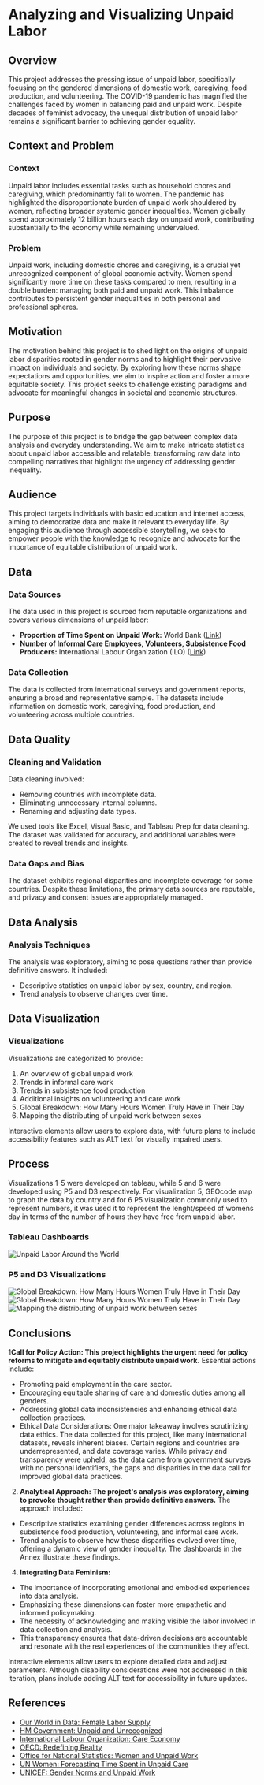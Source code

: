 # Analyzing and Visualizing Unpaid Labor

## Overview

This project addresses the pressing issue of unpaid labor, specifically focusing on the gendered dimensions of domestic work, caregiving, food production, and volunteering. The COVID-19 pandemic has magnified the challenges faced by women in balancing paid and unpaid work. Despite decades of feminist advocacy, the unequal distribution of unpaid labor remains a significant barrier to achieving gender equality.

## Context and Problem

### Context

Unpaid labor includes essential tasks such as household chores and caregiving, which predominantly fall to women. The pandemic has highlighted the disproportionate burden of unpaid work shouldered by women, reflecting broader systemic gender inequalities. Women globally spend approximately 12 billion hours each day on unpaid work, contributing substantially to the economy while remaining undervalued.

### Problem

Unpaid work, including domestic chores and caregiving, is a crucial yet unrecognized component of global economic activity. Women spend significantly more time on these tasks compared to men, resulting in a double burden: managing both paid and unpaid work. This imbalance contributes to persistent gender inequalities in both personal and professional spheres.

## Motivation

The motivation behind this project is to shed light on the origins of unpaid labor disparities rooted in gender norms and to highlight their pervasive impact on individuals and society. By exploring how these norms shape expectations and opportunities, we aim to inspire action and foster a more equitable society. This project seeks to challenge existing paradigms and advocate for meaningful changes in societal and economic structures.

## Purpose

The purpose of this project is to bridge the gap between complex data analysis and everyday understanding. We aim to make intricate statistics about unpaid labor accessible and relatable, transforming raw data into compelling narratives that highlight the urgency of addressing gender inequality.

## Audience

This project targets individuals with basic education and internet access, aiming to democratize data and make it relevant to everyday life. By engaging this audience through accessible storytelling, we seek to empower people with the knowledge to recognize and advocate for the importance of equitable distribution of unpaid work.

## Data

### Data Sources

The data used in this project is sourced from reputable organizations and covers various dimensions of unpaid labor:
- **Proportion of Time Spent on Unpaid Work:** World Bank ([Link](https://data.worldbank.org/indicator/SG.TIM.UWRK.FE))
- **Number of Informal Care Employees, Volunteers, Subsistence Food Producers:** International Labour Organization (ILO) ([Link](https://rshiny.ilo.org/dataexplorer14/?lang=en&id=FOW_T_VOL_SEX_VOL_NB_A))

### Data Collection

The data is collected from international surveys and government reports, ensuring a broad and representative sample. The datasets include information on domestic work, caregiving, food production, and volunteering across multiple countries.

## Data Quality

### Cleaning and Validation

Data cleaning involved:
- Removing countries with incomplete data.
- Eliminating unnecessary internal columns.
- Renaming and adjusting data types.

We used tools like Excel, Visual Basic, and Tableau Prep for data cleaning. The dataset was validated for accuracy, and additional variables were created to reveal trends and insights.

### Data Gaps and Bias

The dataset exhibits regional disparities and incomplete coverage for some countries. Despite these limitations, the primary data sources are reputable, and privacy and consent issues are appropriately managed.

## Data Analysis

### Analysis Techniques

The analysis was exploratory, aiming to pose questions rather than provide definitive answers. It included:
- Descriptive statistics on unpaid labor by sex, country, and region.
- Trend analysis to observe changes over time.

## Data Visualization

### Visualizations

Visualizations are categorized to provide:
1) An overview of global unpaid work
2) Trends in informal care work
3) Trends in subsistence food production 
4) Additional insights on volunteering and care work
5) Global Breakdown: How Many Hours Women Truly Have in Their Day
6) Mapping the distributing of unpaid work between sexes

Interactive elements allow users to explore data, with future plans to include accessibility features such as ALT text for visually impaired users.

## Process

Visualizations 1-5 were developed on tableau, while  5 and 6 were developed using P5 and D3 respectively. For visualization 5, GEOcode map to graph the data by country and for 6 P5 visualization commonly used to represent numbers, it was used it to represent the lenght/speed of womens day in terms of the number of hours they have free from unpaid labor.

### Tableau Dashboards
![Unpaid Labor Around the World](/images/TableauDashboards.png)

### P5 and D3 Visualizations
![Global Breakdown: How Many Hours Women Truly Have in Their Day](images/P5Day.png)
![Global Breakdown: How Many Hours Women Truly Have in Their Day](images/P5Day2.png)
![Mapping the distributing of unpaid work between sexes](images/D3Map.png)


## Conclusions

1**Call for Policy Action: This project highlights the urgent need for policy reforms to mitigate and equitably distribute unpaid work.** 
Essential actions include:
- Promoting paid employment in the care sector.
- Encouraging equitable sharing of care and domestic duties among all genders.
- Addressing global data inconsistencies and enhancing ethical data collection practices.
- Ethical Data Considerations: One major takeaway involves scrutinizing data ethics. The data collected for this project, like many international datasets, reveals inherent biases. Certain regions and countries are underrepresented, and data coverage varies. While privacy and transparency were upheld, as the data came from government surveys with no personal identifiers, the gaps and disparities in the data call for improved global data practices.

2. **Analytical Approach: The project's analysis was exploratory, aiming to provoke thought rather than provide definitive answers.**
The approach included:
- Descriptive statistics examining gender differences across regions in subsistence food production, volunteering, and informal care work.
- Trend analysis to observe how these disparities evolved over time, offering a dynamic view of gender inequality. The dashboards in the Annex illustrate these findings.

4. **Integrating Data Feminism:**
- The importance of incorporating emotional and embodied experiences into data analysis.
- Emphasizing these dimensions can foster more empathetic and informed policymaking.
- The necessity of acknowledging and making visible the labor involved in data collection and analysis.
- This transparency ensures that data-driven decisions are accountable and resonate with the real experiences of the communities they affect.

Interactive elements allow users to explore detailed data and adjust parameters. Although disability considerations were not addressed in this iteration, plans include adding ALT text for accessibility in future updates.


## References

- [Our World in Data: Female Labor Supply](https://ourworldindata.org/female-labor-supply)
- [HM Government: Unpaid and Unrecognized](https://assets.publishing.service.gov.uk/media/60ae4501d3bf7f7383db35fc/Unpaid-and-Unrecognised1.pdf)
- [International Labour Organization: Care Economy](https://www.ilo.org/global/topics/care-economy/lang--en/index.htm)
- [OECD: Redefining Reality](https://www.oecd-forum.org/posts/redefining-reality-the-truth-behind-the-unpaid-care-economy)
- [Office for National Statistics: Women and Unpaid Work](https://www.ons.gov.uk/employmentandlabourmarket/peopleinwork/earningsandworkinghours/articles/womenshouldertheresponsibilityofunpaidwork/2016-11-10)
- [UN Women: Forecasting Time Spent in Unpaid Care](https://www.unwomen.org/sites/default/files/2023-10/technical-brief-forecasting-time-spent-in-unpaid-care-and-domestic-work-en.pdf)
- [UNICEF: Gender Norms and Unpaid Work](https://data.unicef.org/topic/gender/gender-norms-and-unpaid-work/)


 
